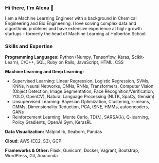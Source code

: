 ### Hi there, I'm [Alexa](https://www.linkedin.com/in/alexa-orrico/) 👋

I am a Machine Learning Engineer with a background in Chemical Engineering and Bio Engineering. I love solving complex data and algorithmic problems and have extensive experience at high-growth startups - formerly the head of Machine Learning at Holberton School.


### Skills and Expertise
**Programming Languages:** Python (Numpy, Tensorflow, Keras, Scikit-Learn), C/C++, SQL, Ruby on Rails, JavaScript, HTML, CSS

**Machine Learning and Deep Learning:** 

- Supervised Learning: Linear Regression, Logistic Regression, SVMs, KNNs, Neural Networks, CNNs, RNNs, Transformers, Computer Vision (Object Detection, Image Segmentation, Face Recognition/Verification, YOLO, OpenCV), Natural Language Processing (NLTK, SpaCy, Gensim)
- Unsupervised Learning: Bayesian Optimization, Clustering, k-means, GMMs, Dimensionality Reduction, PCA, tSNE, HMMs, autoencoders, GANs 
- Reinforcement Learning: Monte Carlo, TD(λ), SARSA(λ), Q-learning, Policy Gradients, OpenAI Gym, KerasRL

**Data Visualization:** Matplotlib, Seaborn, Pandas

**Cloud:** AWS (EC2, S3), GCP

**Frameworks & Other:** Flask, Gunicorn, Docker, Vagrant, Bootstrap, WordPress, Git, Anaconda
